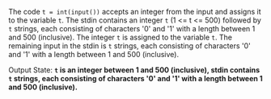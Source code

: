 The code `t = int(input())` accepts an integer from the input and assigns it to the variable `t`. The stdin contains an integer `t` (1 <= t <= 500) followed by `t` strings, each consisting of characters '0' and '1' with a length between 1 and 500 (inclusive). The integer `t` is assigned to the variable `t`. The remaining input in the stdin is `t` strings, each consisting of characters '0' and '1' with a length between 1 and 500 (inclusive).

Output State: **`t` is an integer between 1 and 500 (inclusive), stdin contains `t` strings, each consisting of characters '0' and '1' with a length between 1 and 500 (inclusive).**